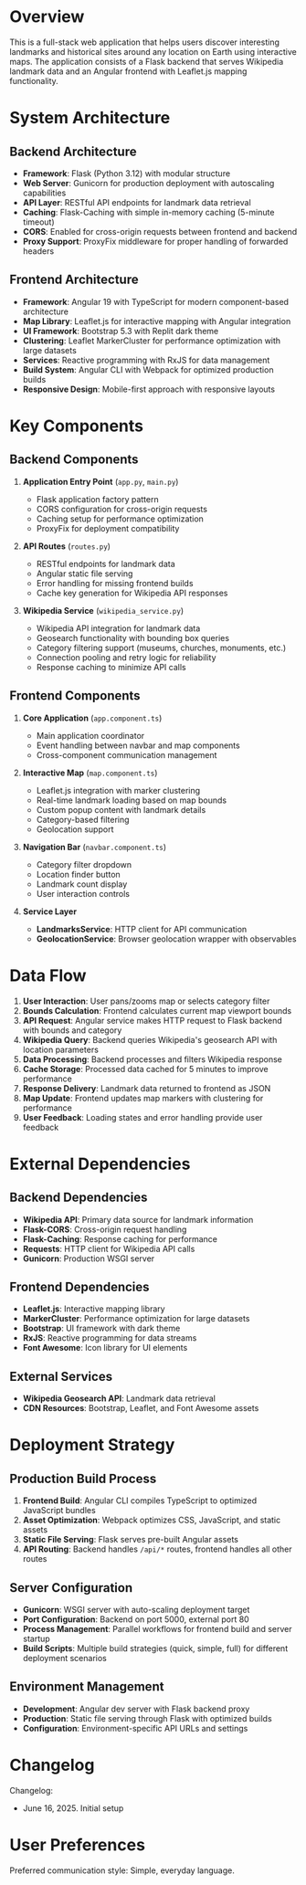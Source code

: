 # Overview

This is a full-stack web application that helps users discover interesting landmarks and historical sites around any location on Earth using interactive maps. The application consists of a Flask backend that serves Wikipedia landmark data and an Angular frontend with Leaflet.js mapping functionality.

# System Architecture

## Backend Architecture
- **Framework**: Flask (Python 3.12) with modular structure
- **Web Server**: Gunicorn for production deployment with autoscaling capabilities
- **API Layer**: RESTful API endpoints for landmark data retrieval
- **Caching**: Flask-Caching with simple in-memory caching (5-minute timeout)
- **CORS**: Enabled for cross-origin requests between frontend and backend
- **Proxy Support**: ProxyFix middleware for proper handling of forwarded headers

## Frontend Architecture
- **Framework**: Angular 19 with TypeScript for modern component-based architecture
- **Map Library**: Leaflet.js for interactive mapping with Angular integration
- **UI Framework**: Bootstrap 5.3 with Replit dark theme
- **Clustering**: Leaflet MarkerCluster for performance optimization with large datasets
- **Services**: Reactive programming with RxJS for data management
- **Build System**: Angular CLI with Webpack for optimized production builds
- **Responsive Design**: Mobile-first approach with responsive layouts

# Key Components

## Backend Components

1. **Application Entry Point** (`app.py`, `main.py`)
   - Flask application factory pattern
   - CORS configuration for cross-origin requests
   - Caching setup for performance optimization
   - ProxyFix for deployment compatibility

2. **API Routes** (`routes.py`)
   - RESTful endpoints for landmark data
   - Angular static file serving
   - Error handling for missing frontend builds
   - Cache key generation for Wikipedia API responses

3. **Wikipedia Service** (`wikipedia_service.py`)
   - Wikipedia API integration for landmark data
   - Geosearch functionality with bounding box queries
   - Category filtering support (museums, churches, monuments, etc.)
   - Connection pooling and retry logic for reliability
   - Response caching to minimize API calls

## Frontend Components

1. **Core Application** (`app.component.ts`)
   - Main application coordinator
   - Event handling between navbar and map components
   - Cross-component communication management

2. **Interactive Map** (`map.component.ts`)
   - Leaflet.js integration with marker clustering
   - Real-time landmark loading based on map bounds
   - Custom popup content with landmark details
   - Category-based filtering
   - Geolocation support

3. **Navigation Bar** (`navbar.component.ts`)
   - Category filter dropdown
   - Location finder button
   - Landmark count display
   - User interaction controls

4. **Service Layer**
   - **LandmarksService**: HTTP client for API communication
   - **GeolocationService**: Browser geolocation wrapper with observables

# Data Flow

1. **User Interaction**: User pans/zooms map or selects category filter
2. **Bounds Calculation**: Frontend calculates current map viewport bounds
3. **API Request**: Angular service makes HTTP request to Flask backend with bounds and category
4. **Wikipedia Query**: Backend queries Wikipedia's geosearch API with location parameters
5. **Data Processing**: Backend processes and filters Wikipedia response
6. **Cache Storage**: Processed data cached for 5 minutes to improve performance
7. **Response Delivery**: Landmark data returned to frontend as JSON
8. **Map Update**: Frontend updates map markers with clustering for performance
9. **User Feedback**: Loading states and error handling provide user feedback

# External Dependencies

## Backend Dependencies
- **Wikipedia API**: Primary data source for landmark information
- **Flask-CORS**: Cross-origin request handling
- **Flask-Caching**: Response caching for performance
- **Requests**: HTTP client for Wikipedia API calls
- **Gunicorn**: Production WSGI server

## Frontend Dependencies
- **Leaflet.js**: Interactive mapping library
- **MarkerCluster**: Performance optimization for large datasets
- **Bootstrap**: UI framework with dark theme
- **RxJS**: Reactive programming for data streams
- **Font Awesome**: Icon library for UI elements

## External Services
- **Wikipedia Geosearch API**: Landmark data retrieval
- **CDN Resources**: Bootstrap, Leaflet, and Font Awesome assets

# Deployment Strategy

## Production Build Process
1. **Frontend Build**: Angular CLI compiles TypeScript to optimized JavaScript bundles
2. **Asset Optimization**: Webpack optimizes CSS, JavaScript, and static assets
3. **Static File Serving**: Flask serves pre-built Angular assets
4. **API Routing**: Backend handles `/api/*` routes, frontend handles all other routes

## Server Configuration
- **Gunicorn**: WSGI server with auto-scaling deployment target
- **Port Configuration**: Backend on port 5000, external port 80
- **Process Management**: Parallel workflows for frontend build and server startup
- **Build Scripts**: Multiple build strategies (quick, simple, full) for different deployment scenarios

## Environment Management
- **Development**: Angular dev server with Flask backend proxy
- **Production**: Static file serving through Flask with optimized builds
- **Configuration**: Environment-specific API URLs and settings

# Changelog

Changelog:
- June 16, 2025. Initial setup

# User Preferences

Preferred communication style: Simple, everyday language.
